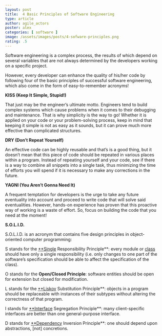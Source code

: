 ```yaml
---
layout: post
title:  4 Basic Principles of Software Engineering
type: article
author: agile_actors
poster: alex
categories: [ software ]
image: /assets/images/posts/4-sofware-principles.png
rating: .5
---
```


Software engineering is a complex process, the results of which depend on several variables that are not always determined by the developers working on a specific project.

However, every developer can enhance the quality of his/her code by following four of the basic principles of successful software engineering, which also come in the form of easy-to-remember acronyms!

**KISS (Keep It Simple, Stupid!)**

That just may be the engineer’s ultimate motto. Engineers tend to build complex systems which cause problems when it comes to their debugging and maintenance. That is why simplicity is the way to go! Whether it is applied on your code or your problem-solving process, keep in mind that keeping it simple is not as easy as it sounds, but it can prove much more effective than complicated structures.

**DRY (Don’t Repeat Yourself)**

An effective code can be highly reusable and that’s is a good thing, but it doesn’t mean that this piece of code should be repeated in various places within a program. Instead of repeating yourself and your code, see if there is a way to combine all snippets into a single task, thus minimizing the time of efforts you will spend if it is necessary to make any corrections in the future.

**YAGNI (You Aren’t Gonna Need It)**

A frequent temptation for developers is the urge to take any future eventuality into account and proceed to write code that will solve said eventualities. However, hands-on experience has proven that this proactive way of working is a waste of effort. So, focus on building the code that you need at the moment!

**S.O.L.I.D.**

S.O.L.I.D. is an acronym that contains five design principles in object-oriented computer programming:

S stands for the [**Single](https://en.wikipedia.org/wiki/Single_responsibility_principle) Responsibility Principle**: every module or [class](https://www.wikiwand.com/en/Class_(computer_science)) should have only a single responsibility (i.e. only changes to one part of the software’s specification should be able to affect the specification of the class).

O stands for the **Open/Closed Principle**: software entities should be open for extension but closed for modification.

L stands for the [**Liskov](https://en.wikipedia.org/wiki/Liskov_substitution_principle) Substitution Principle**: objects in a program should be replaceable with instances of their subtypes without altering the correctness of that program.

I stands for [**Interface](https://en.wikipedia.org/wiki/Interface_segregation_principle) Segregation Principle**: many client-specific interfaces are better than one general-purpose interface.

D stands for [**Dependency](https://en.wikipedia.org/wiki/Dependency_inversion_principle) Inversion Principle**: one should depend upon abstractions, [not] concretions.